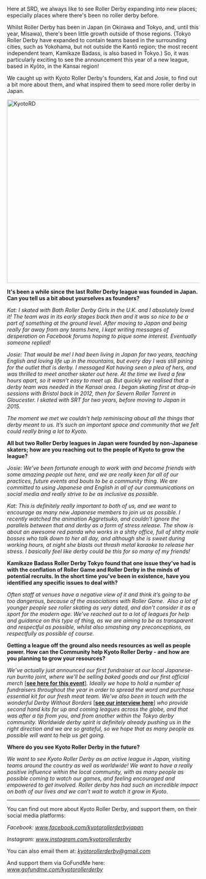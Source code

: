 <html><body><p>Here at SRD, we always like to see Roller Derby expanding into new places; especially places where there's been no roller derby before.

Whilst Roller Derby has been in Japan (in Okinawa and Tokyo, and, until this year, Misawa), there's been little growth outside of those regions. (Tokyo Roller Derby have expanded to contain teams based in the surrounding cities, such as Yokohama, but not outside the Kantō region; the most recent independent team, Kamikaze Badass, is also based in Tokyo.) So, it was particularly exciting to see the announcement this year of a new league, based in Kyōto, in the Kansai region!

We caught up with Kyoto Roller Derby's founders, Kat and Josie, to find out a bit more about them, and what inspired them to seed more roller derby in Japan.

<img class=" size-full wp-image-26824 aligncenter" src="/2018/06/kyotord.jpg" alt="KyotoRD" width="621" height="480">

<strong>It's been a while since the last Roller Derby league was founded in Japan. Can you tell us a bit about yourselves as founders? </strong>

<i><span style="font-weight:400;">Kat: I skated with Bath Roller Derby Girls in the U.K. and I absolutely loved it! The team was in its early stages back then and it was so nice to be a part of something at the ground level. After moving to Japan and being really far away from any teams here, I kept writing messages of desperation on Facebook forums hoping to pique some interest. Eventually someone replied! </span></i>

<i><span style="font-weight:400;">Josie: That would be me! I had been living in Japan for two years, teaching English and loving life up in the mountains, but every day I was still pining for the outlet that is derby. I messaged Kat having seen a plea of hers, and was thrilled to meet another skater out here. At the time we lived a few hours apart, so it wasn’t easy to meet up. But quickly we realised that a derby team was needed in the Kansai area. I began skating first at drop-in sessions with Bristol back in 2012, then for Severn Roller Torrent in Gloucester. I skated with SRT for two years, before moving to Japan in 2015. </span></i>

<i><span style="font-weight:400;">The moment we met we couldn’t help reminiscing about all the things that derby meant to us. It’s such an important space and community that we felt could really bring a lot to Kyoto. </span></i>

<strong>All but two Roller Derby leagues in Japan were founded by non-Japanese skaters; how are you reaching out to the people of Kyoto to grow the league? </strong>

<i><span style="font-weight:400;">Josie: We’ve been fortunate enough to work with and become friends with some amazing people out here, and we are really keen for all of our practices, future events and bouts to be a community thing. We are committed to using Japanese and English in all of our communications on social media and really strive to be as inclusive as possible.</span></i>

<i><span style="font-weight:400;">Kat: This is definitely really important to both of us, and we want to encourage as many new Japanese members to join us as possible. I recently watched the animation Aggretsuko, and couldn’t ignore the parallels between that and derby as a form of stress release. The show is about an awesome red panda who works in a sh*tty office, full of sh*tty male bosses who talk down to her all day, and although she is sweet during working hours, at night she blasts out thrash metal karaoke to release her stress. I basically feel like derby could be this for so many of my friends! </span></i>

<strong>Kamikaze Badass Roller Derby Tokyo found that one issue they've had is with the conflation of Roller Game and Roller Derby in the minds of potential recruits. In the short time you've been in existence, have you identified any specific issues to deal with?</strong>

<i><span style="font-weight:400;">Often staff at venues have a negative view of it and think it’s going to be too dangerous, because of the associations with Roller Game.  Also a lot of younger people see roller skating as very dated, and don’t consider it as a sport for the modern age. We’ve reached out to a lot of leagues for help and guidance on this type of thing, as we are aiming to be as transparent and respectful as possible, whilst also smashing any preconceptions, as respectfully as possible of course.</span></i>

<strong>Getting a league off the ground also needs resources as well as people power. How can the Community help Kyoto Roller Derby - and how are you planning to grow your resources? </strong>

<i><span style="font-weight:400;">We’ve actually just announced our first fundraiser at our local Japanese-run burrito joint, where we’ll be selling baked goods and our first official merch </span></i><span style="font-weight:400;">[<a href="https://www.facebook.com/events/162229187965089/"><strong>see here for this event</strong></a>]</span><i><span style="font-weight:400;">. Ideally we hope to hold a number of fundraisers throughout the year in order to spread the word and purchase essential kit for our fresh meat team. We’ve also been in touch with the wonderful Derby Without Borders </span></i><span style="font-weight:400;">[<a href="https://www.scottishrollerderbyblog.com/posts/2018/06/05/derby-without-borders-an-interview-with-founder-mae-dae/"><strong>see our interview here</strong></a>]</span><i><span style="font-weight:400;"> who provide second hand kits for up and coming leagues across the globe, and that was after a tip from you, and from another within the Tokyo derby community. Worldwide derby spirit is definitely already pushing us in the right direction and we are so grateful, so we hope that as many people as possible will want to help us get going. </span></i>

<strong>Where do you see Kyoto Roller Derby in the future? </strong>

<i><span style="font-weight:400;">We want to see Kyoto Roller Derby as an active league in Japan, visiting teams around the country as well as worldwide! We want to have a really positive influence within the local community, with as many people as possible coming to watch our games, and feeling encouraged and empowered to get involved. Roller derby has had such an incredible impact on both of our lives and we can’t wait to watch it grow in Kyoto.</span></i>

</p><hr>

You can find out more about Kyoto Roller Derby, and support them, on their social media platforms:

<i><span style="font-weight:400;">Facebook: <a href="http://www.facebook.com/kyotorollerderbyjapan">www.facebook.com/kyotorollerderbyjapan</a></span></i>

<i><span style="font-weight:400;">Instagram: </span></i><a href="http://www.instagram.com/kyotorollerderbyjapan"><i><span style="font-weight:400;">www.instagram.com/kyotorollerderby</span></i></a>

<span style="font-weight:400;">You can also email them at:</span><i><span style="font-weight:400;"> <a href="mailto:kyotorollerderby@gmail.com">kyotorollerderby@gmail.com</a></span></i>

<span style="font-weight:400;">And support them via GoFundMe here:</span><i><span style="font-weight:400;"> <a href="http://www.gofundme.com/kyotorollerderby">www.gofundme.com/kyotorollerderby</a></span></i></body></html>
